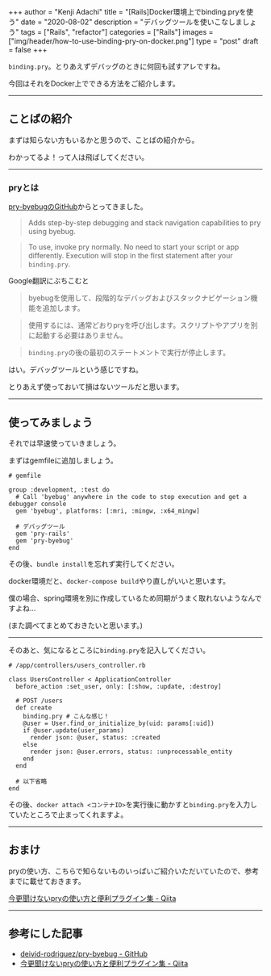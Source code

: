 +++
author = "Kenji Adachi"
title = "[Rails]Docker環境上でbinding.pryを使う"
date = "2020-08-02"
description = "デバッグツールを使いこなしましょう"
tags = ["Rails", "refactor"]
categories = ["Rails"]
images  = ["img/header/how-to-use-binding-pry-on-docker.png"]
type = "post"
draft =  false
+++

`binding.pry`。とりあえずデバッグのときに何回も試すアレですね。

今回はそれをDocker上でできる方法をご紹介します。

-------

<!--more-->

## ことばの紹介

まずは知らない方もいるかと思うので、ことばの紹介から。

わかってるよ！って人は飛ばしてください。

-------

### pryとは

[pry-byebugのGitHub](https://github.com/deivid-rodriguez/pry-byebug)からとってきました。

> Adds step-by-step debugging and stack navigation capabilities to pry using byebug.

> To use, invoke pry normally. No need to start your script or app differently. Execution will stop in the first statement after your `binding.pry`.

Google翻訳にぶちこむと

> byebugを使用して、段階的なデバッグおよびスタックナビゲーション機能を追加します。 

> 使用するには、通常どおりpryを呼び出します。スクリプトやアプリを別に起動する必要はありません。 

> `binding.pry`の後の最初のステートメントで実行が停止します。

はい。デバッグツールという感じですね。

とりあえず使っておいて損はないツールだと思います。

-------

## 使ってみましょう

それでは早速使っていきましょう。

まずはgemfileに追加しましょう。

```
# gemfile

group :development, :test do
  # Call 'byebug' anywhere in the code to stop execution and get a debugger console
  gem 'byebug', platforms: [:mri, :mingw, :x64_mingw]

  # デバッグツール
  gem 'pry-rails'
  gem 'pry-byebug'
end

```

その後、`bundle install`を忘れず実行してください。

docker環境だと、`docker-compose build`やり直しがいいと思います。

僕の場合、spring環境を別に作成しているため同期がうまく取れないようなんですよね…

(また調べてまとめておきたいと思います。)

-------

そのあと、気になるところに`binding.pry`を記入してください。

```
# /app/controllers/users_controller.rb

class UsersController < ApplicationController
  before_action :set_user, only: [:show, :update, :destroy]

  # POST /users
  def create
    binding.pry # こんな感じ！
    @user = User.find_or_initialize_by(uid: params[:uid])
    if @user.update(user_params)
      render json: @user, status: :created
    else
      render json: @user.errors, status: :unprocessable_entity
    end
  end

  # 以下省略
end

```

その後、`docker attach <コンテナID>`を実行後に動かすと`binding.pry`を入力していたところで止まってくれますよ。

-------

## おまけ

pryの使い方、こちらで知らないものいっぱいご紹介いただいていたので、参考までに載せておきます。

[今更聞けないpryの使い方と便利プラグイン集 - Qiita](https://qiita.com/k0kubun/items/b118e9ccaef8707c4d9f)

-------

## 参考にした記事

- [deivid-rodriguez/pry-byebug - GitHub](https://github.com/deivid-rodriguez/pry-byebug)
- [今更聞けないpryの使い方と便利プラグイン集 - Qiita](https://qiita.com/k0kubun/items/b118e9ccaef8707c4d9f)
